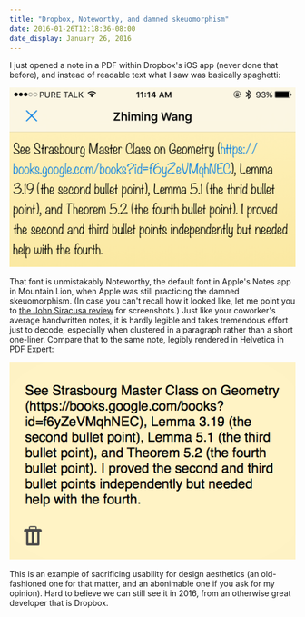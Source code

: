 ```yaml
---
title: "Dropbox, Noteworthy, and damned skeuomorphism"
date: 2016-01-26T12:18:36-08:00
date_display: January 26, 2016
---
```


I just opened a note in a PDF within Dropbox's iOS app (never done that before), and instead of readable text what I saw was basically spaghetti:

![|300| A PDF note in Dropbox iOS. Noteworthy (scream). I know there's a typo, by the way.](/img/20160126-dropbox-noteworthy.png)

That font is unmistakably Noteworthy, the default font in Apple's Notes app in Mountain Lion, when Apple was still practicing the damned skeuomorphism. (In case you can't recall how it looked like, let me point you to [the John Siracusa review](http://arstechnica.com/apple/2012/07/os-x-10-8/7/#notes) for screenshots.) Just like your coworker's average handwritten notes, it is hardly legible and takes tremendous effort just to decode, especially when clustered in a paragraph rather than a short one-liner. Compare that to the same note, legibly rendered in Helvetica in PDF Expert:

![|258| The same note (typo corrected) in PDF Expert Mac.](/img/20160126-pdf-expert-note.png)

This is an example of sacrificing usability for design aesthetics (an old-fashioned one for that matter, and an abonimable one if you ask for my opinion). Hard to believe we can still see it in 2016, from an otherwise great developer that is Dropbox.
